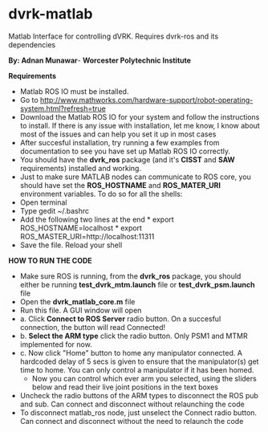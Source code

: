 # dvrk-matlab
Matlab Interface for controlling dVRK. Requires dvrk-ros and its dependencies

**By: Adnan Munawar**-
**Worcester Polytechnic Institute**


 **Requirements**
  * Matlab ROS IO must be installed. 
   * Go to http://www.mathworks.com/hardware-support/robot-operating-system.html?refresh=true
   * Download the Matlab ROS IO for your system and follow the instructions to install. If there is any issue with installation, let me know, I know about most of the issues and can help you set it up in most cases
   * After succesful installation, try running a few examples from documentation to see you have set up Matlab ROS IO correctly.
  * You should have the **dvrk_ros** package (and it's **CISST** and **SAW** requirements) installed and working. 
  * Just to make sure MATLAB nodes can communicate to ROS core, you should have set the **ROS_HOSTNAME** and **ROS_MATER_URI** environment variables. To do so for all the shells:
   * Open terminal
   * Type gedit ~/.bashrc
   * Add the following two lines at the end
    * export ROS_HOSTNAME=localhost
    * export ROS_MASTER_URI=http://localhost:11311
   * Save the file. Reload your shell

**HOW TO RUN THE CODE**
 * Make sure ROS is running, from the **dvrk_ros** package, you should either be running **test_dvrk_mtm.launch** file or **test_dvrk_psm.launch** file
 * Open the **dvrk_matlab_core.m** file
 * Run this file. A GUI window will open
  * a. Click **Connect to ROS Server** radio button. On a succesful connection, the button will read Connected!
  * b. **Select the ARM type** click the radio button. Only PSM1 and MTMR implemented for now.
  * c. Now click "Home" button to home any manipulator connected. A hardcoded delay of 5 secs is given to ensure that the manipulator(s) get time to home. You can only control a manipulator if it has been homed.
    * Now you can control which ever arm you selected, using the sliders below and read their live joint positions in the text boxes
 * Uncheck the radio buttons of the ARM types to disconnect the ROS pub and sub. Can connect and disconnect without relaunching the code
 * To disconnect matlab_ros node, just unselect the Connect radio button. Can connect and disconnect without the need to relaunch the code
